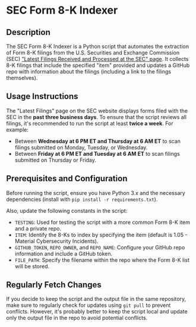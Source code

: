 # SEC Form 8-K Indexer

## Description

The SEC Form 8-K Indexer is a Python script that automates the extraction of Form 8-K filings from the U.S. Securities and Exchange Commission (SEC) ["Latest Filings Received and Processed at the SEC" page](https://www.sec.gov/cgi-bin/browse-edgar?action=getcurrent). It collects 8-K filings that include the specified "item" provided and updates a GitHub repo with information about the filings (including a link to the filings themselves).

## Usage Instructions

The "Latest Filings" page on the SEC website displays forms filed with the SEC in the **past three business days**. To ensure that the script reviews all filings, it's recommended to run the script at least **twice a week**. For example:

- Between **Wednesday at 6 PM ET and Thursday at 6 AM ET** to scan filings submitted on Monday, Tuesday, or Wednesday.
- Between **Friday at 6 PM ET and Tuesday at 6 AM ET** to scan filings submitted on Thursday or Friday.

## Prerequisites and Configuration

Before running the script, ensure you have Python 3.x and the necessary dependencies (install with `pip install -r requirements.txt`).

Also, update the following constants in the script:

- `TESTING`: Used for testing the script with a more common Form 8-K item and a private repo.
- `ITEM`: Identify the 8-Ks to index by specifying the item (default is 1.05 - Material Cybersecurity Incidents).
- `GITHUB_TOKEN`, `REPO_OWNER`, and `REPO_NAME`: Configure your GitHub repo information and include a GitHub token.
- `FILE_PATH`: Specify the filename within the repo where the Form 8-K list will be stored.

## Regularly Fetch Changes

If you decide to keep the script and the output file in the same repository, make sure to regularly check for updates using `git pull` to prevent conflicts. However, it's probably better to keep the script local and update only the output file in the repo to avoid potential conflicts.
